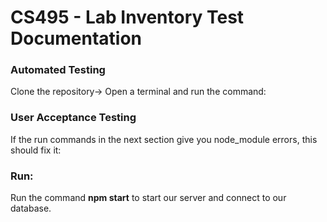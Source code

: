 # CS495 - Lab Inventory Test Documentation

### Automated Testing
Clone the repository-> Open a terminal and run the command:
   

### User Acceptance Testing
If the run commands in the next section give you node_module errors, this should fix it:
  
### Run:
Run the command  **npm start**  to start our server and connect to our database.

